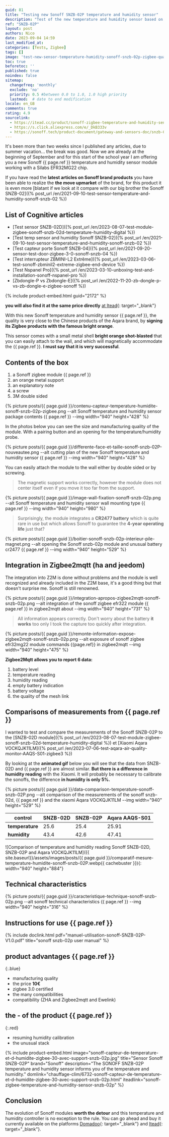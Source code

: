 ```yaml
---
guid: 81
title: "Testing new Sonoff SNZB-02P temperature and humidity sensor"
description: "Test of the new temperature and humidity sensor based on a Silabs EFR32MG22 chip with a reworked design and impeccable quality in bright orange colors from the Sonoff brand, nothing to do with the big brother SNZB-02, Sonoff improves its image as a premium Chinese brand"
ref: "SNZB-02P"
layout: post
authors: Nico
date: 2023-09-04 14:59
last_modified_at: 
categories: [Tests, Zigbee]
tags: []
image: 'test-new-sensor-temperature-humidity-sonoff-snzb-02p-zigbee-quality-design-improved.png'
toc: true
beforetoc: ''
published: true
noindex: false
sitemap:
  changefreq: 'monthly'
  exclude: 'no'
  priority: 0.5 #between 0.0 to 1.0, 1.0 high priority
  lastmod:  # date to end modification
locale: en_GB
comments: true
rating: 4.9
sourcelink:
  - https://itead.cc/product/sonoff-zigbee-temperature-and-humidity-sensor-snzb-02p/ref/122/
  - https://s.click.aliexpress.com/e/_DkB333v
  - https://sonoff.tech/product-document/gateway-and-sensors-doc/snzb-02p-doc/
---
```


It's been more than two weeks since I published any articles, due to summer vacation... the break was good. Now we are already at the beginning of September and for this start of the school year I am offering you a new Sonoff {{ page.ref }} temperature and humidity sensor module working with a Silabs EFR32MG22 chip.

If you have read the **latest articles on Sonoff brand products** you have been able to realize the **the move upmarket** of the brand, for this product it is even more [blatant if we look at it compare with our big brother the Sonoff SNZB-02]({% post_url /en/2021-09-10-test-sensor-temperature-and-humidity-sonoff-snzb-02 %})

## List of Cognitive articles

- [Test sensor SNZB-02D]({% post_url /en/2023-08-07-test-module-zigbee-sonoff-snzb-02d-temperature-humidity-digital %})
- [Test temp sensor and humidity Sonoff SNZB-02]({% post_url /en/2021-09-10-test-sensor-temperature-and-humidity-sonoff-snzb-02 %})
- [Test capteur porte Sonoff SNZB-04]({% post_url /en/2021-09-20-sensor-test-door-zigbee-3-0-sonoff-snzb-04 %})
- [Test interrupteur ZBMINI-L2 Extrême]({% post_url /en/2023-03-06-test-sonoff-zbminil2-extreme-zigbee-end-device %})
- [Test Nspanel Pro]({% post_url /en/2023-03-10-unboxing-test-and-installation-sonoff-nspanel-pro %})
- [Zbdongle-P vs Zbdongle-E]({% post_url /en/2022-11-20-zb-dongle-p-vs-zb-dongle-e-zigbee-sonoff %})

{% include product-embed.html guid="2172" %}

**you will also find it at the same price directly** [at Itead](https://itead.cc/product/sonoff-zigbee-temperature-and-humidity-sensor-snzb-02p/ref/122/){: target="_blank"}

With this new Sonoff temperature and humidity sensor {{ page.ref }}, the quality is very close to the Chinese products of the Aqara brand, by **signing its Zigbee products with the famous bright orange**.

This sensor comes with a small metal shell **bright orange shot-blasted** that you can easily attach to the wall, and which will magnetically accommodate the {{ page.ref }}. **I must say that it is very successful**.

## Contents of the box

1. a Sonoff zigbee module {{ page.ref }}
2. an orange metal support
3. an explanatory note
4. a screw
5. 3M double sided

{% picture posts/{{ page.guid }}/contenu-capteur-temperature-humidite-sonoff-snzb-02p-zigbee.png --alt Sonoff temperature and humidity sensor package contents {{ page.ref }} --img width="940" height="428" %}

In the photos below you can see the size and manufacturing quality of the module. With a pairing button and an opening for the temperature/humidity probe.

{% picture posts/{{ page.guid }}/differente-face-et-taille-sonoff-snzb-02P-nouveautee.png --alt cutting plan of the new Sonoff temperature and humidity sensor {{ page.ref }} --img width="940" height="428" %}

You can easily attach the module to the wall either by double sided or by screwing.

> The magnetic support works correctly, however the module does not center itself even if you move it too far from the support.

{% picture posts/{{ page.guid }}/image-wall-fixation-sonoff-snzb-02p.png --alt Sonoff temperature and humidity sensor wall mounting type {{ page.ref }} --img width="940" height="980" %}

> Surprisingly, the module integrates a **CR2477 battery** which is quite rare in use but which allows Sonoff to guarantee the **4-year operating life** just that?

{% picture posts/{{ page.guid }}/boitier-sonoff-snzb-02p-interieur-pile-magnet.png --alt opening the Sonoff snzb-02p module and unusual battery cr2477 {{ page.ref }} --img width="940" height="529" %}


## Integration in Zigbee2mqtt (ha and jeedom)

The integration into Z2M is done without problems and the module is well recognized and already included in the Z2M base, it's a good thing but that doesn't surprise me. Sonoff is still renowned.

{% picture posts/{{ page.guid }}/integration-apropos-zigbee2mqtt-sonoff-snzb-02p.png --alt integration of the sonoff zigbee efr322 module {{ page.ref }} in zigbee2mqtt about --img width="940" height="731" %}

> All information appears correctly. Don't worry about the battery **it works** too only I took the capture too quickly after integration.

{% picture posts/{{ page.guid }}/remonte-information-expose-zigbee2mqtt-sonoff-snzb-02p.png --alt exposure of sonoff zigbee efr32mg22 module commands {{page.ref}} in zigbee2mqtt --img width="940" height="475" %}

**Zigbee2Mqtt allows you to report 6 data:**

1. battery level
2. temperature reading
3. humidity reading
4. empty battery indication
5. battery voltage
6. the quality of the mesh link

## Comparisons of measurements from {{ page.ref }}

I wanted to test and compare the measurements of the Sonoff SNZB-02P to the [SNZB-02D module]({% post_url /en/2023-08-07-test-module-zigbee-sonoff-snzb-02d-temperature-humidity-digital %}) et [Xiaomi Aqara VOCKQJK11LM]({% post_url /en/2023-07-06-test-aqara-air-quality-monitor-AAQS-S01-zigbee3 %})

By looking at the **animated gif** below you will see that the data from SNZB-02D and {{ page.ref }} are almost similar. **But there is a difference in humidity reading** with the Xiaomi. It will probably be necessary to calibrate the sonoffs, the difference **in humidity is only 5%.**

{% picture posts/{{ page.guid }}/data-comparison-temperature-sonoff-snzb-02P.png --alt comparison of the measurements of the sonoff snzb-02d, {{ page.ref }} and the xiaomi Aqara VOCKQJK11LM --img width="940" height="529" %}

|control|SNZB-02D|SNZB-02P|Aqara AAQS-S01|
|--------|--------|--------|---------|
|**temperature**|25.6|25.4|25.91|
|**humidity**|43.4|42.6|47.41|

![Comparison of temperature and humidity reading Sonoff SNZB-02D, SNZB-02P and Aqara VOCKQJK11LM]({{ site.baseurl}}/assets/images/posts/{{ page.guid }}/comparatif-mesure-temperature-humidite-sonoff-snzb-02P.webp{{ cachebuster }}){: width="940" height="884"}

## Technical characteristics

{% picture posts/{{ page.guid }}/caracteristique-technique-sonoff-snzb-02p.png --alt sonoff technical characteristics {{ page.ref }} --img width="940" height="316" %}

## Instructions for use {{ page.ref }}

{% include doclink.html pdf="manuel-utilisation-sonoff-SNZB-02P-V1.0.pdf" title="sonoff snzb-02p user manual" %}

## **product advantages** {{ page.ref }}
{:.blue}
- manufacturing quality
- the price **10€**
- zigbee 3.0 certified
- the many compatibilities
- compatibility (ZHA and Zigbee2mqtt and Ewelink)


## **the - of the product** {{ page.ref }}
{:.red}

- resuming humidity calibration
- the unusual stack

{% include product-embed.html image="sonoff-capteur-de-temperature-et-d-humidite-zigbee-30-avec-support-snzb-02p.jpg" title="Sensor Sonoff SNZB-02P" brand="Sonoff" description="The SONOFF SNZB-02P temperature and humidity sensor informs you of the temperature and humidity." domlink="chauffage-clim/6732-sonoff-capteur-de-temperature-et-d-humidite-zigbee-30-avec-support-snzb-02p.html" iteadlink="sonoff-zigbee-temperature-and-humidity-sensor-snzb-02p" %}

## Conclusion

The evolution of Sonoff modules **worth the detour** and this temperature and humidity controller is no exception to the rule. You can go ahead and buy it currently available on the platforms [Domadoo](https://www.domadoo.fr/fr/chauffage-clim/6732-sonoff-capteur-de-temperature-et-d-humidite-zigbee-30-avec-support-snzb-02p.html){: target="_blank"} and [Itead](https://itead.cc/product/sonoff-zigbee-temperature-and-humidity-sensor-snzb-02p/ref/122/){: target="_blank"}.
